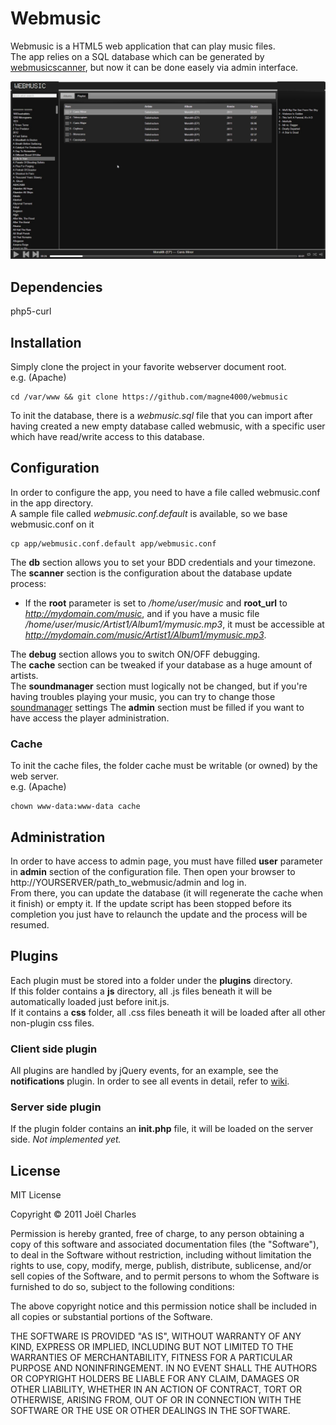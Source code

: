 Webmusic
========
Webmusic is a HTML5 web application that can play music files.  
The app relies on a SQL database which can be generated by [webmusicscanner](https://github.com/magne4000/webmusicscanner), but 
now it can be done easely via admin interface.

![Webmusic screenshot](https://github.com/magne4000/magne4000.github.com/raw/master/images/webmusic.screen1.jpg)

Dependencies
------------
php5-curl

Installation
------------
Simply clone the project in your favorite webserver document root.  
e.g. (Apache)

    cd /var/www && git clone https://github.com/magne4000/webmusic

To init the database, there is a _webmusic.sql_ file that you can import after having created a new empty database called
webmusic, with a specific user which have read/write access to this database.

Configuration
-------------
In order to configure the app, you need to have a file called webmusic.conf in the app directory.  
A sample file called _webmusic.conf.default_ is available, so we base webmusic.conf on it

    cp app/webmusic.conf.default app/webmusic.conf

The **db** section allows you to set your BDD credentials and your timezone.  
The **scanner** section is the configuration about the database update process:
  * If the **root** parameter
    is set to _/home/user/music_ and **root_url** to _http://mydomain.com/music_, and if you have a music
    file _/home/user/music/Artist1/Album1/mymusic.mp3_, it must be accessible at _http://mydomain.com/music/Artist1/Album1/mymusic.mp3_.

The **debug** section allows you to switch ON/OFF debugging.  
The **cache** section can be tweaked if your database as a huge amount of artists.  
The **soundmanager** section must logically not be changed, but if you're having troubles playing your music, you can try to change those [soundmanager](http://www.schillmania.com/projects/soundmanager2/doc/) settings 
The **admin** section must be filled if you want to have access the player administration. 

### Cache
To init the cache files, the folder cache must be writable (or owned) by the web server.  
e.g. (Apache)

    chown www-data:www-data cache

Administration
--------------

In order to have access to admin page, you must have filled **user** parameter in **admin** section of the configuration file.
Then open your browser to http://YOURSERVER/path_to_webmusic/admin and log in.  
From there, you can update the database (it will regenerate the cache when it finish) or empty it. If the update script
has been stopped before its completion you just have to relaunch the update and the process will be resumed.

Plugins
-------
Each plugin must be stored into a folder under the **plugins** directory.  
If this folder contains a **js** directory, all .js files beneath it will be automatically loaded just before init.js.  
If it contains a **css** folder, all .css files beneath it will be loaded after all other non-plugin css files.

### Client side plugin

All plugins are handled by jQuery events, for an example, see the **notifications** plugin. In order to see all events in detail, refer to [wiki](https://github.com/magne4000/webmusic/wiki).

### Server side plugin

If the plugin folder contains an __init.php__ file, it will be loaded on the server side.
_Not implemented yet._

License
-------
MIT License

Copyright © 2011 Joël Charles

Permission is hereby granted, free of charge, to any person obtaining a copy of
this software and associated documentation files (the "Software"), to deal in
the Software without restriction, including without limitation the rights to
use, copy, modify, merge, publish, distribute, sublicense, and/or sell copies
of the Software, and to permit persons to whom the Software is furnished to do
so, subject to the following conditions:

The above copyright notice and this permission notice shall be included in all
copies or substantial portions of the Software.

THE SOFTWARE IS PROVIDED "AS IS", WITHOUT WARRANTY OF ANY KIND, EXPRESS OR
IMPLIED, INCLUDING BUT NOT LIMITED TO THE WARRANTIES OF MERCHANTABILITY,
FITNESS FOR A PARTICULAR PURPOSE AND NONINFRINGEMENT. IN NO EVENT SHALL THE
AUTHORS OR COPYRIGHT HOLDERS BE LIABLE FOR ANY CLAIM, DAMAGES OR OTHER
LIABILITY, WHETHER IN AN ACTION OF CONTRACT, TORT OR OTHERWISE, ARISING FROM,
OUT OF OR IN CONNECTION WITH THE SOFTWARE OR THE USE OR OTHER DEALINGS IN THE
SOFTWARE.
